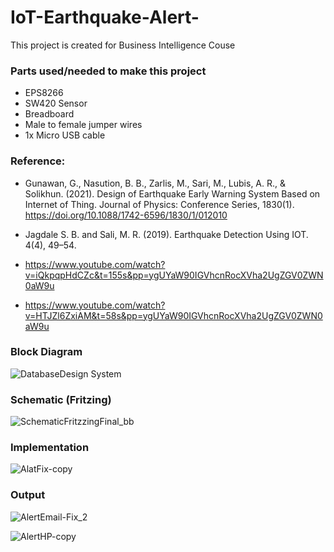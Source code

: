 # IoT-Earthquake-Alert-
This project is created for Business Intelligence Couse

### Parts used/needed to make this project 
- EPS8266
- SW420 Sensor
- Breadboard
- Male to female jumper wires
- 1x Micro USB cable

### Reference:

- Gunawan, G., Nasution, B. B., Zarlis, M., Sari, M., Lubis, A. R., & Solikhun. (2021). Design of Earthquake Early Warning System Based on Internet of Thing. Journal of Physics: Conference Series, 1830(1). https://doi.org/10.1088/1742-6596/1830/1/012010

- Jagdale S. B. and Sali, M. R. (2019). Earthquake Detection Using IOT. 4(4), 49–54.

- https://www.youtube.com/watch?v=iQkpqpHdCZc&t=155s&pp=ygUYaW90IGVhcnRocXVha2UgZGV0ZWN0aW9u

- https://www.youtube.com/watch?v=HTJZl6ZxiAM&t=58s&pp=ygUYaW90IGVhcnRocXVha2UgZGV0ZWN0aW9u


### Block Diagram 
![DatabaseDesign System](https://github.com/readdoc-png/IoT-Earthquake-Alert-/assets/40491907/8fd3fcda-c05f-4404-8ce1-c3ca0172c9d7)


### Schematic (Fritzing)
![SchematicFritzzingFinal_bb](https://github.com/readdoc-png/IoT-Earthquake-Alert-/assets/40491907/653668f2-205a-4de1-a556-3b22d1479f3e)


### Implementation 
![AlatFix-copy](https://github.com/readdoc-png/IoT-Earthquake-Alert-/assets/40491907/b14467a2-fafd-45e5-893d-c6a53758d357)


### Output 
![AlertEmail-Fix_2](https://github.com/readdoc-png/IoT-Earthquake-Alert-/assets/40491907/08e95a41-0d4b-471c-9ee7-cb4d721be03f)

![AlertHP-copy](https://github.com/readdoc-png/IoT-Earthquake-Alert-/assets/40491907/e9f29720-746d-4f8c-a51a-5a80fab09545)


